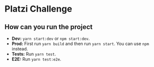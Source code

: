 # Platzi Challenge

## How can you run the project

* **Dev:** `yarn start:dev` or `npm start:dev`.
* **Prod:** First run `yarn build` and then run `yarn start`. You can use `npm` instead.
* **Tests:** Run  `yarn test`.
* **E2E:** Run `yarn test:e2e`.
